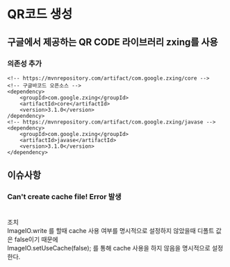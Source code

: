 # QR코드 생성

## 구글에서 제공하는 QR CODE 라이브러리 zxing를 사용

### 의존성 추가 
```
<!-- https://mvnrepository.com/artifact/com.google.zxing/core -->
<!-- 구글바코드 오픈소스 -->
<dependency>
	<groupId>com.google.zxing</groupId>
	<artifactId>core</artifactId>
	<version>3.1.0</version>
/dependency>
<!-- https://mvnrepository.com/artifact/com.google.zxing/javase -->
<dependency>
	<groupId>com.google.zxing</groupId>
	<artifactId>javase</artifactId>
	<version>3.1.0</version>
</dependency>
```

## 이슈사항

### Can't create cache file! Error 발생 <br/><br/>

조치<br/>
ImageIO.write 를 할때 cache 사용 여부를 명시적으로 설정하지 않았을때 디폴트 값은 false이기 때문에<br/>
ImageIO.setUseCache(false); 를 통해 cache 사용을 하지 않음을 명시적으로 설정한다.<br/>
